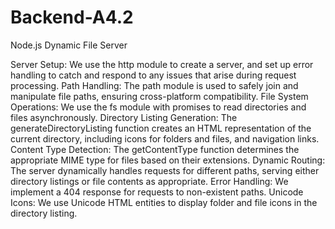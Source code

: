 # Backend-A4.2
Node.js Dynamic File Server


Server Setup: We use the http module to create a server, and set up error handling to catch and respond to any issues that arise during request processing.
Path Handling: The path module is used to safely join and manipulate file paths, ensuring cross-platform compatibility.
File System Operations: We use the fs module with promises to read directories and files asynchronously.
Directory Listing Generation: The generateDirectoryListing function creates an HTML representation of the current directory, including icons for folders and files, and navigation links.
Content Type Detection: The getContentType function determines the appropriate MIME type for files based on their extensions.
Dynamic Routing: The server dynamically handles requests for different paths, serving either directory listings or file contents as appropriate.
Error Handling: We implement a 404 response for requests to non-existent paths.
Unicode Icons: We use Unicode HTML entities to display folder and file icons in the directory listing.